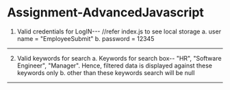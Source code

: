 # Assignment-AdvancedJavascript

1. Valid credentials for LogIN---
  //refer index.js to see local storage
  a. user name = "EmployeeSubmit" 
  b. password = 12345
____________________________________________________________________________________________________________________________________

2. Valid keywords for search
  a. Keywords for search box-- "HR", "Software Engineer", "Manager". Hence, filtered data is displayed against these keywords only
  b. other than these keywords search will be null
 ____________________________________________________________________________________________________________________________________
